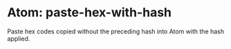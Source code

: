 # Atom: paste-hex-with-hash   

Paste hex codes copied without the preceding hash into Atom with the hash applied.
